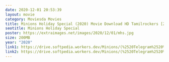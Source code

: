 ```yaml
---
date: 2020-12-01 20:53:39
layout: movie
category: Moviesda Movies
title: Minions Holiday Special (2020) Movie Download HD Tamilrockers [200 MB]
seotitle: Minions Holiday Special
poster: https://extraimages.net/images/2020/12/01/mhs.jpg
size: 200MB
year: "2020"
link1: https://drive.softpedia.workers.dev/Minions/(%2520Telegram%2520%40isaiminidownload%2520)%2520-%2520Minions%2520Holiday%2520Special%2520(2020)%2520English%2520HDRip%2520-%2520720p%2520-%2520x264%2520-%2520200MB%2520-%2520ESub.mkv?rootId=0AHzkXsroNfDlUk9PVA
link2: https://drive.softpedia.workers.dev/Minions/(%2520Telegram%2520%40isaiminidownload%2520)%2520-%2520Minions%2520Holiday%2520Special%2520(2020)%2520English%2520HDRip%2520-%2520720p%2520-%2520x264%2520-%2520200MB%2520-%2520ESub.mkv?rootId=0AHzkXsroNfDlUk9PVA
---
```

